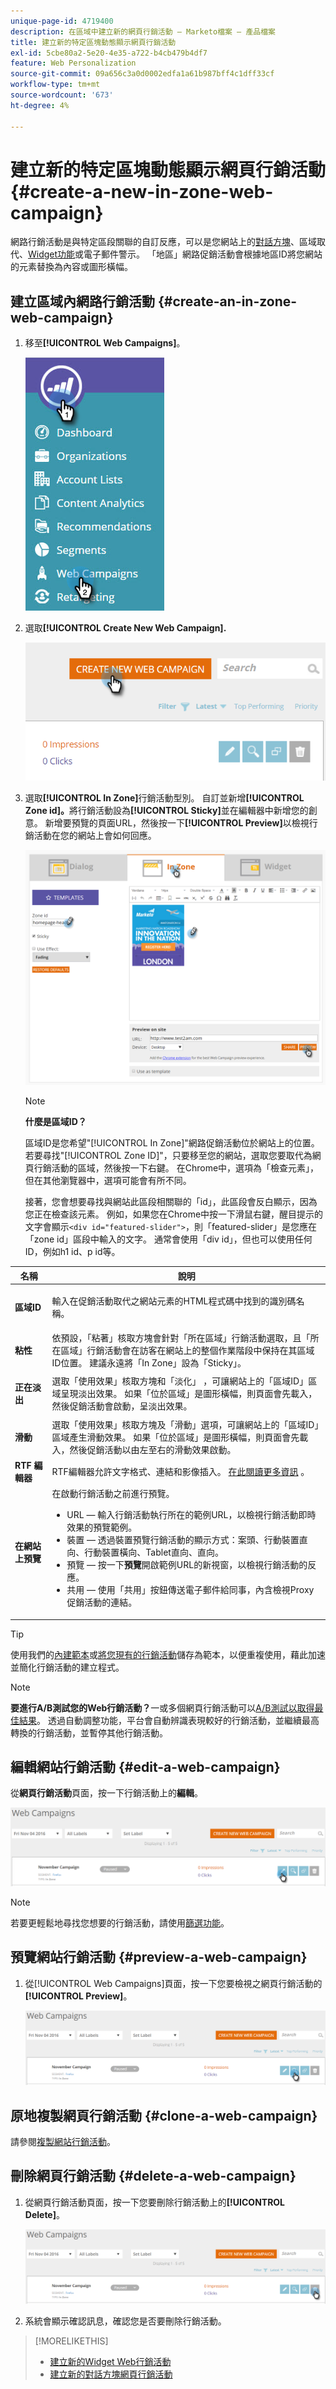 ```yaml
---
unique-page-id: 4719400
description: 在區域中建立新的網頁行銷活動 — Marketo檔案 — 產品檔案
title: 建立新的特定區塊動態顯示網頁行銷活動
exl-id: 5cbe80a2-5e20-4e35-a722-b4cb479b4df7
feature: Web Personalization
source-git-commit: 09a656c3a0d0002edfa1a61b987bff4c1dff33cf
workflow-type: tm+mt
source-wordcount: '673'
ht-degree: 4%

---
```


# 建立新的特定區塊動態顯示網頁行銷活動 {#create-a-new-in-zone-web-campaign}

網路行銷活動是與特定區段關聯的自訂反應，可以是您網站上的[對話方塊](/help/marketo/product-docs/web-personalization/working-with-web-campaigns/create-a-new-dialog-web-campaign.md)、區域取代、[Widget功能](/help/marketo/product-docs/web-personalization/working-with-web-campaigns/create-a-new-widget-web-campaign.md)或電子郵件警示。 「地區」網路促銷活動會根據地區ID將您網站的元素替換為內容或圖形橫幅。

## 建立區域內網路行銷活動 {#create-an-in-zone-web-campaign}

1. 移至&#x200B;**[!UICONTROL Web Campaigns]**。

   ![](assets/image2016-8-18-15-3a54-3a21.png)

1. 選取&#x200B;**[!UICONTROL Create New Web Campaign].**

   ![](assets/create-new-web-campaign-hand.png)

1. 選取&#x200B;**[!UICONTROL In Zone]**&#x200B;行銷活動型別。 自訂並新增&#x200B;**[!UICONTROL Zone id]。**&#x200B;將行銷活動設為&#x200B;**[!UICONTROL Sticky]**&#x200B;並在編輯器中新增您的創意。 新增要預覽的頁面URL，然後按一下&#x200B;**[!UICONTROL Preview]**&#x200B;以檢視行銷活動在您的網站上會如何回應。

   ![](assets/new-3-1.png)

   >[!NOTE]
   >
   >**什麼是區域ID？**
   >
   >區域ID是您希望&quot;[!UICONTROL In Zone]&quot;網路促銷活動位於網站上的位置。 若要尋找&quot;[!UICONTROL Zone ID]&quot;，只要移至您的網站，選取您要取代為網頁行銷活動的區域，然後按一下右鍵。 在Chrome中，選項為「檢查元素」，但在其他瀏覽器中，選項可能會有所不同。
   >
   >接著，您會想要尋找與網站此區段相關聯的「id」，此區段會反白顯示，因為您正在檢查該元素。 例如，如果您在Chrome中按一下滑鼠右鍵，醒目提示的文字會顯示`<div id="featured-slider">`，則「featured-slider」是您應在「zone id」區段中輸入的文字。 通常會使用「div id」，但也可以使用任何ID，例如h1 id、p id等。

<table>
 <thead>
  <tr>
   <th colspan="1" rowspan="1">名稱</th>
   <th colspan="1" rowspan="1">說明</th>
  </tr>
 </thead>
 <tbody>
  <tr>
   <td colspan="1" rowspan="1"><strong> 區域ID </strong></td>
   <td colspan="1" rowspan="1"><p>輸入在促銷活動取代之網站元素的HTML程式碼中找到的識別碼名稱。</p></td>
  </tr>
  <tr>
   <td colspan="1" rowspan="1"><p><strong> 粘性 </strong></p></td>
   <td colspan="1" rowspan="1">依預設，「粘著」核取方塊會針對「所在區域」行銷活動選取，且「所在區域」行銷活動會在訪客在網站上的整個作業階段中保持在其區域ID位置。 建議永遠將「In Zone」設為「Sticky」。</td>
  </tr>
  <tr>
   <td colspan="1" rowspan="1"><p><strong>正在淡出</strong> </p></td>
   <td colspan="1" rowspan="1">選取「使用效果」核取方塊和「淡化」 ，可讓網站上的「區域ID」區域呈現淡出效果。 如果「位於區域」是圖形橫幅，則頁面會先載入，然後促銷活動會啟動，呈淡出效果。</td>
  </tr>
  <tr>
   <td colspan="1"><strong>滑動</strong></td>
   <td colspan="1">選取「使用效果」核取方塊及「滑動」選項，可讓網站上的「區域ID」區域產生滑動效果。 如果「位於區域」是圖形橫幅，則頁面會先載入，然後促銷活動以由左至右的滑動效果啟動。</td>
  </tr>
  <tr>
   <td colspan="1"><strong> RTF 編輯器  </strong></td>
   <td colspan="1">RTF編輯器允許文字格式、連結和影像插入。 <a href="/help/marketo/product-docs/web-personalization/working-with-web-campaigns/using-the-web-personalization-rich-text-editor.md">在此閱讀更多資訊</a> 。</td>
  </tr>
  <tr>
   <td colspan="1"><strong> 在網站上預覽   </strong></td>
   <td colspan="1">在啟動行銷活動之前進行預覽。<br>
    <ul>
     <li> URL — 輸入行銷活動執行所在的範例URL，以檢視行銷活動即時效果的預覽範例。</li>
     <li>裝置 — 透過裝置預覽行銷活動的顯示方式：案頭、行動裝置直向、行動裝置橫向、Tablet直向、直向。</li>
     <li> 預覽 — 按一下<strong>預覽</strong>開啟範例URL的新視窗，以檢視行銷活動的反應。</li>
     <li> 共用 — 使用「共用」按鈕傳送電子郵件給同事，內含檢視Proxy促銷活動的連結。</li>
    </ul></td>
  </tr>
 </tbody>
</table>

>[!TIP]
>
>使用我們的[內建範本](/help/marketo/product-docs/web-personalization/using-templates/using-templates-to-create-web-campaigns.md)或[將您現有的行銷活動](/help/marketo/product-docs/web-personalization/using-templates/using-templates-to-create-web-campaigns.md)儲存為範本，以便重複使用，藉此加速並簡化行銷活動的建立程式。

>[!NOTE]
>
>**要進行A/B測試您的Web行銷活動？**&#x200B;一或多個網頁行銷活動可以[A/B測試以取得最佳結果](/help/marketo/product-docs/web-personalization/working-with-web-campaigns/ab-test-your-web-campaign.md)。 透過自動調整功能，平台會自動辨識表現較好的行銷活動，並繼續最高轉換的行銷活動，並暫停其他行銷活動。

## 編輯網站行銷活動 {#edit-a-web-campaign}

從&#x200B;**網頁行銷活動**&#x200B;頁面，按一下行銷活動上的&#x200B;**編輯**。

![](assets/in-zone-web-campaign-edit.png)

>[!NOTE]
>
>若要更輕鬆地尋找您想要的行銷活動，請使用[篩選功能](/help/marketo/product-docs/web-personalization/working-with-web-campaigns/filter-web-campaigns.md)。

## 預覽網站行銷活動 {#preview-a-web-campaign}

1. 從[!UICONTROL Web Campaigns]頁面，按一下您要檢視之網頁行銷活動的&#x200B;**[!UICONTROL Preview]**。

   ![](assets/in-zone-web-campaign-preview.png)

## 原地複製網頁行銷活動 {#clone-a-web-campaign}

請參閱[複製網站行銷活動](/help/marketo/product-docs/web-personalization/working-with-web-campaigns/clone-a-web-campaign.md)。

## 刪除網頁行銷活動 {#delete-a-web-campaign}

1. 從網頁行銷活動頁面，按一下您要刪除行銷活動上的&#x200B;**[!UICONTROL Delete]**。

   ![](assets/in-zone-web-campaign-delete.png)

1. 系統會顯示確認訊息，確認您是否要刪除行銷活動。

>[!MORELIKETHIS]
>
>* [建立新的Widget Web行銷活動](/help/marketo/product-docs/web-personalization/working-with-web-campaigns/create-a-new-widget-web-campaign.md)
>* [建立新的對話方塊網頁行銷活動](/help/marketo/product-docs/web-personalization/working-with-web-campaigns/create-a-new-dialog-web-campaign.md)
